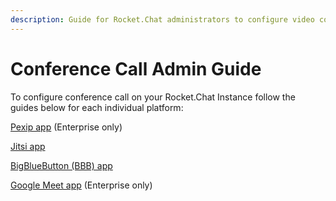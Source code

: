 ```yaml
---
description: Guide for Rocket.Chat administrators to configure video conference
---
```


# Conference Call Admin Guide

To configure conference call on your Rocket.Chat Instance follow the guides below for each individual platform:

[Pexip app](pexip-app.md) (Enterprise only)

[Jitsi app](jitsi-app.md)

[BigBlueButton (BBB) app](bigbluebutton-bbb-app.md)

[Google Meet app](google-meet-app.md) (Enterprise only)
